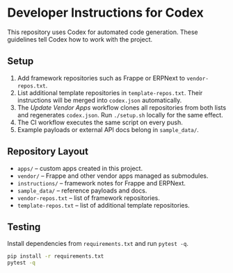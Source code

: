 # Developer Instructions for Codex

This repository uses Codex for automated code generation. These guidelines tell Codex how to work with the project.

## Setup

1. Add framework repositories such as Frappe or ERPNext to `vendor-repos.txt`.
2. List additional template repositories in `template-repos.txt`. Their
   instructions will be merged into `codex.json` automatically.
3. The *Update Vendor Apps* workflow clones all repositories from both lists and
   regenerates `codex.json`. Run `./setup.sh` locally for the same effect.
4. The CI workflow executes the same script on every push.
5. Example payloads or external API docs belong in `sample_data/`.

## Repository Layout

- `apps/` – custom apps created in this project.
- `vendor/` – Frappe and other vendor apps managed as submodules.
- `instructions/` – framework notes for Frappe and ERPNext.
- `sample_data/` – reference payloads and docs.
- `vendor-repos.txt` – list of framework repositories.
- `template-repos.txt` – list of additional template repositories.

## Testing

Install dependencies from `requirements.txt` and run `pytest -q`.

```bash
pip install -r requirements.txt
pytest -q
```
